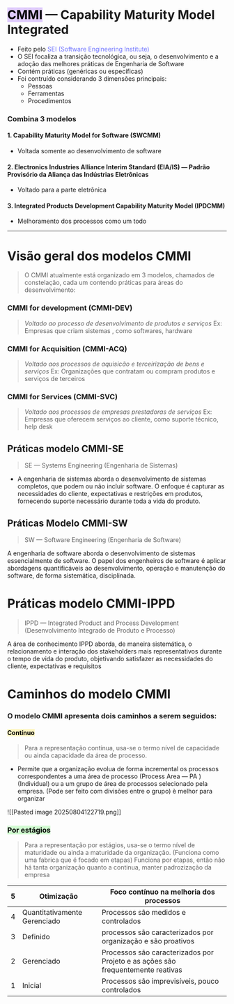 # <mark style="background: #D2B3FFA6;">CMMI</mark> — Capability Maturity Model Integrated
* Feito pelo <font style="color: #6D72FF">SEI (Software Engineering Institute)</font>
* O SEI focaliza a transição tecnológica, ou seja, o desenvolvimento e a adoção das melhores práticas de Engenharia de Software
* Contém práticas (genéricas ou específicas)
* Foi contruído considerando 3 dimensões principais: 
	* Pessoas
	* Ferramentas
	* Procedimentos

### Combina 3 modelos
#### 1. Capability Maturity Model for Software (SWCMM)
* Voltada somente ao desenvolvimento de software
#### 2. Electronics Industries Alliance Interim Standard (EIA/IS) — Padrão Provisório da Aliança das Indústrias Eletrônicas
* Voltado para a parte eletrônica
#### 3. Integrated Products Development Capability Maturity Model (IPDCMM) 
* Melhoramento dos processos como um todo 


---


# Visão geral dos modelos CMMI
> O CMMI atualmente está organizado em 3 modelos, chamados de constelação, cada um contendo práticas para áreas do desenvolvimento:

### CMMI for development (CMMI-DEV)
>*Voltado ao processo de desenvolvimento de produtos e serviços*
>Ex: Empresas que criam sistemas , como softwares, hardware
### CMMI for Acquisition (CMMI-ACQ)
> *Voltado aos processos de aquisicão e terceirização de bens e serviços*
> Ex: Organizações que contratam ou compram produtos e serviços de terceiros
### CMMI for Services (CMMI-SVC)
> *Voltado aos processos de empresas prestadoras de serviços*
> Ex:  Empresas que oferecem serviços ao cliente, como suporte técnico, help desk


## Práticas modelo CMMI-SE
> SE — Systems Engineering (Engenharia de Sistemas)

* A engenharia de sistemas aborda o desenvolvimento de sistemas completos, que podem ou não incluir software. O enfoque é capturar as necessidades do cliente, expectativas e restrições em produtos, fornecendo suporte necessário durante toda a vida do produto.


## Práticas Modelo CMMI-SW
> SW — Software Engineering (Engenharia de Software)

A engenharia de software aborda o desenvolvimento de sistemas essencialmente de software. O papel dos engenheiros de software é aplicar abordagens quantificáveis ao desenvolvimento, operação e manutenção do software, de forma sistemática, disciplinada.


# Práticas modelo CMMI-IPPD
> IPPD — Integrated Product and Process Development (Desenvolvimento Integrado de Produto e Processo)

A área de conhecimento IPPD aborda, de maneira sistemática, o relacionamento e interação dos stakeholders mais representativos durante o tempo de vida do produto, objetivando satisfazer as necessidades do cliente, expectativas e requisitos

# Caminhos do modelo CMMI
### O modelo CMMI apresenta dois caminhos a serem seguidos:
#### <mark style="background: #FFF3A3A6;">Contínuo</mark>
> Para a representação contínua, usa-se o termo nível de capacidade ou ainda capacidade da área de processo.
* Permite que a organização evolua de forma incremental os processos correspondentes a uma área de processo (Process Area — PA ) (Individual) ou a um grupo de área de processos selecionado pela empresa. (Pode ser feito com divisões entre o grupo)
è melhor para organizar

![[Pasted image 20250804122719.png]]

### <mark style="background: #BBFABBA6;">Por estágios</mark>
> Para a representação por estágios, usa-se o termo nível de maturidade ou ainda a maturidade da organização. (Funciona como uma fabrica que é focado em etapas)
> Funciona por etapas, então não há tanta organização quanto a continua, manter padrozização da empresa

| 5   | Otimização                   | Foco contínuo na melhoria dos processos                                         |
| --- | ---------------------------- | ------------------------------------------------------------------------------- |
| 4   | Quantitativamente Gerenciado | Processos são medidos e controlados                                             |
| 3   | Definido                     | processos são caracterizados por organização e são proativos                    |
| 2   | Gerenciado                   | Processos são caracterizados por Projeto e as ações são frequentemente reativas |
| 1   | Inicial                      | Processos são imprevisíveis, pouco controlados                                  |

